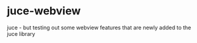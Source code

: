 # juce-webview
juce - but testing out some webview features that are newly added to the juce library
